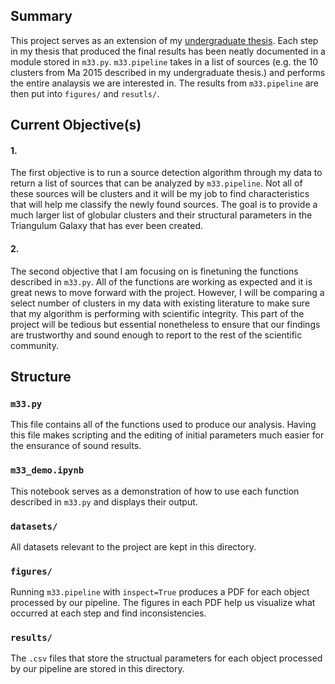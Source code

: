 ## Summary
This project serves as an extension of my [undergraduate thesis](https://github.com/raymundo-mora/Projects/tree/main/Undergraduate_Thesis). Each step in my thesis that produced the final results has been neatly documented in a module stored in `m33.py`. `m33.pipeline` takes in a list of sources (e.g. the 10 clusters from Ma 2015 described in my undergraduate thesis.) and performs the entire analaysis we are interested in. The results from `m33.pipeline` are then put into `figures/` and `resutls/`. 
## Current Objective(s)
#### 1. 
The first objective is to run a source detection algorithm through my data to return a list of sources that can be analyzed by `m33.pipeline`. Not all of these sources will be clusters and it will be my job to find characteristics that will help me classify the newly found sources. The goal is to provide a much larger list of globular clusters and their structural parameters in the Triangulum Galaxy that has ever been created. 
#### 2. 
The second objective that I am focusing on is finetuning the functions described in `m33.py`. All of the functions are working as expected and it is great news to move forward with the project. However, I will be comparing a select number of clusters in my data with existing literature to make sure that my algorithm is performing with scientific integrity. This part of the project will be tedious but essential nonetheless to ensure that our findings are trustworthy and sound enough to report to the rest of the scientific community. 
## Structure
### `m33.py`
This file contains all of the functions used to produce our analysis. Having this file makes scripting and the editing of initial parameters much easier for the ensurance of sound results. 
### `m33_demo.ipynb` 
This notebook serves as a demonstration of how to use each function described in `m33.py` and displays their output. 
### `datasets/` 
All datasets relevant to the project are kept in this directory. 
### `figures/`
Running `m33.pipeline` with `inspect=True` produces a PDF for each object processed by our pipeline. The figures in each PDF help us visualize what occurred at each step and find inconsistencies. 
### `results/`
The `.csv` files that store the structual parameters for each object processed by our pipeline are stored in this directory. 
